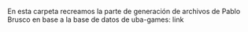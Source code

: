 En esta carpeta recreamos la parte de generación de archivos de Pablo Brusco en base a la base de datos de uba-games: link
